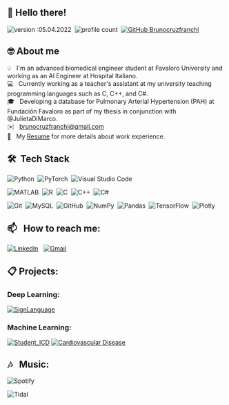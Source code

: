 ## 👋 Hello there! 
![version :05.04.2022](https://img.shields.io/badge/version-05.04.2022-informational)&nbsp;
![profile count](https://komarev.com/ghpvc/?username=brunocruzfranchi&color=blue)&nbsp;
[![GitHub Brunocruzfranchi](https://img.shields.io/github/followers/brunocruzfranchi?label=follow&style=social)](https://github.com/brunocruzfranchi)&nbsp;

## 🤓 About me

💡 &nbsp; I'm an advanced biomedical engineer student at Favaloro University and working as an AI Engineer at Hospital Italiano. \
💻 &nbsp; Currently working as a teacher's assistant at my university teaching programming languages such as C, C++, and C#.\
🎓 &nbsp; Developing a database for Pulmonary Arterial Hypertension (PAH) at Fundación Favaloro as part of my thesis in conjunction with @JulietaDiMarco.\
✉️ &nbsp; brunocruzfranchi@gmail.com \
📄 &nbsp; My [Resume]() for more details about work experience.

## 🛠 &nbsp;Tech Stack

![Python](https://img.shields.io/badge/-Python-05122A?style=flat&logo=python)&nbsp;
![PyTorch](https://img.shields.io/badge/PyTorch-%23EE4C2C.svg?style=for-the-badge&logo=PyTorch&logoColor=white)&nbsp;
![Visual Studio Code](https://img.shields.io/badge/-Visual%20Studio%20Code-05122A?style=flat&logo=visual-studio-code&logoColor=007ACC)&nbsp;

![MATLAB](https://www.mathworks.com/matlabcentral/images/matlab-file-exchange.svg)&nbsp;
![R](https://img.shields.io/badge/-R-05122A?style=flat&logo=R)&nbsp;
![C](https://img.shields.io/badge/-C-05122A?style=flat&logo=C&logoColor=A8B9CC)&nbsp;
![C++](https://img.shields.io/badge/-C++-05122A?style=flat&logo=C%2B%2B&logoColor=00599C)&nbsp;
![C#](https://img.shields.io/badge/-C%23-05122A?style=flat&logo=c-sharp&logoColor=00599C)&nbsp;

![Git](https://img.shields.io/badge/-Git-05122A?style=flat&logo=git)&nbsp;
![MySQL](https://img.shields.io/badge/-MySQL-05122A?style=flat&logo=MySQL)&nbsp;
![GitHub](https://img.shields.io/badge/-GitHub-05122A?style=flat&logo=github)&nbsp;
![NumPy](https://img.shields.io/badge/numpy%20-%23013243.svg?&style=flat&logo=numpy&logoColor=white)&nbsp;
![Pandas](https://img.shields.io/badge/pandas%20-%23150458.svg?&style=flat&logo=pandas&logoColor=white)&nbsp;
![TensorFlow](https://img.shields.io/badge/TensorFlow-%23FF6F00.svg?&style=flat&logo=TensorFlow&logoColor=white)&nbsp;
![Plotly](https://img.shields.io/badge/Plotly-%233F4F75.svg?&style=flat&logo=Plotly&logoColor=white)&nbsp;

## 📫 &nbsp; How to reach me:

<a href="https://www.linkedin.com/in/bruno-cf/"><img alt="LinkedIn" src="https://img.shields.io/badge/linkedin%20-%230077B5.svg?&style=flat&logo=linkedin&logoColor=white"/></a> &nbsp;
<a href="mailto:brunocruzfranchi@gmail.com"><img alt="Gmail" src="https://img.shields.io/badge/Gmail-D14836?style=flat&logo=gmail&logoColor=white" /></a> &nbsp;

## 📋 Projects:
### Deep Learning:
[![SignLanguage](https://github-readme-stats.vercel.app/api/pin/?username=brunocruzfranchi&repo=SignLanguage_AI)](https://github.com/brunocruzfranchi/SignLanguage_AI)

### Machine Learning:
[![Student_ICD](https://github-readme-stats.vercel.app/api/pin/?username=brunocruzfranchi&repo=Student-ICD)](https://github.com/brunocruzfranchi/Student-ICD)
[![Cardiovascular Disease](https://github-readme-stats.vercel.app/api/pin/?username=brunocruzfranchi&repo=Cardiovascular_Disease)](https://github.com/brunocruzfranchi/Cardiovascular_Disease)

## 🎶 &nbsp; Music:

![Spotify](https://img.shields.io/badge/Spotify-1ED760?&style=flat&logo=spotify&logoColor=white)

![Tidal](https://img.shields.io/badge/tidal-00FFFF?style=flat&logo=tidal&logoColor=black)
